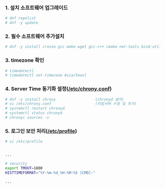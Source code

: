 ### 1. 설치 소프트웨어 업그레이드
```sh
# dnf repolist
# dnf -y update
```

### 2. 필수 소프트웨어 추가설치
```sh
# dnf -y install cronie gcc make wget gcc-c++ cmake net-tools bind-utils psmisc
```

### 3. timezone 확인
```sh
# timedatectl
# timedatectl set-timezone Asia/Seoul
```

### 4. Server Time 동기화 설정([/etc/chrony.conf](https://github.com/bitacademy-poscodx/rocky-practices/blob/main/lx/etc/chrony.conf))
```sh
# dnf -y install chrony                  (chronyd 설치)
# vi /etc/chrony.conf                    (타임서버 수정 및 추가)
# systemctl restart chronyd
# systemctl status chronyd
# chronyc sources -v
```

### 5. 로그인 보안 처리([/etc/profile](https://github.com/bitacademy-poscodx/rocky-practices/blob/main/lx/etc/profile))
```sh
# vi /etc/profile
```

```sh          

...

# security
export TMOUT=1800
HISTTIMEFORMAT="%Y-%m-%d_%H:%M:%S [CMD]:"

...

```
